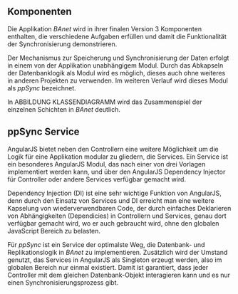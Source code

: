 ## Komponenten

Die Applikation *BAnet* wird in ihrer finalen Version 3 Komponenten enthalten, die verschiedene Aufgaben erfüllen und damit die Funktionalität der Synchronisierung demonstrieren.

Der Mechanismus zur Speicherung und Synchronisierung der Daten erfolgt in einem von der Applikation unabhängigem Modul. Durch das Abkapseln der Datenbanklogik als Modul wird es möglich, dieses auch ohne weiteres in anderen Projekten zu verwenden. Im weiteren Verlauf wird dieses Modul als *ppSync* bezeichnet.

In ABBILDUNG KLASSENDIAGRAMM wird das Zusammenspiel der einzelnen Schichten in *BAnet* deutlich.

## ppSync Service

AngularJS bietet neben den Controllern eine weitere Möglichkeit um die Logik für eine Applikation modular zu gliedern, die Services. Ein Service ist ein besonderes AngularJS Modul, das nach einer von drei Vorlagen implementiert werden kann, und über den AngularJS Dependency Injector für Controller oder andere Services verfügbar gemacht wird.

Dependency Injection (DI) ist eine sehr wichtige Funktion von AngularJS, denn durch den Einsatz von Services und DI erreicht man eine weitere Kapselung von wiederverwendbaren Code, der durch einfaches Deklarieren von Abhängigkeiten (Dependicies) in Controllern und Services, genau dort verfügbar gemacht wird, wo er auch gebraucht wird, ohne den globalen JavaScript Bereich zu belasten.

Für *ppSync* ist ein Service der optimalste Weg, die Datenbank- und Replikationslogik in *BAnet* zu implementieren. Zusätzlich wird der Umstand genutzt, das Services in AngularJS als Singleton erzeugt werden, also im globalen Bereich nur einmal existiert. Damit ist garantiert, dass jeder Controller mit dem gleichen Datenbank-Objekt interagieren kann und es nur einen Synchronisierungsprozess gibt.
